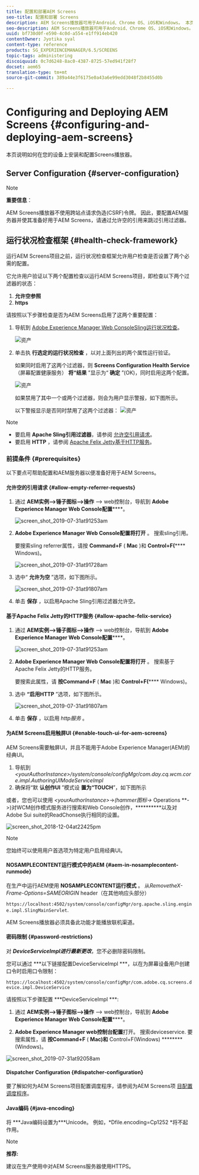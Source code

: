 ```yaml
---
title: 配置和部署AEM Screens
seo-title: 配置和部署 Screens
description: AEM Screens播放器可用于Android、Chrome OS、iOS和Windows。 本页介绍了AEM Screens的配置和部署，并总结了播放器设备的高／低选择准则。
seo-description: AEM Screens播放器可用于Android、Chrome OS、iOS和Windows。 本页介绍了AEM Screens的配置和部署，并总结了播放器设备的高／低选择准则。
uuid: bf730d0f-e590-4c0d-a554-e1ff914eb420
contentOwner: Jyotika syal
content-type: reference
products: SG_EXPERIENCEMANAGER/6.5/SCREENS
topic-tags: administering
discoiquuid: 0c7d6248-8ac0-4387-8725-57ed941f28f7
docset: aem65
translation-type: tm+mt
source-git-commit: 389a44e3f6175e0a43a6e99edd3048f2b8455d0b

---
```



# Configuring and Deploying AEM Screens {#configuring-and-deploying-aem-screens}

本页说明如何在您的设备上安装和配置Screens播放器。

## Server Configuration {#server-configuration}

>[!NOTE]
>
>**重要信息**：
>
>AEM Screens播放器不使用跨站点请求伪造(CSRF)令牌。 因此，要配置AEM服务器并使其准备好用于AEM Screens，请通过允许空的引用来跳过引用过滤器。

## 运行状况检查框架 {#health-check-framework}

运行AEM Screens项目之前，运行状况检查框架允许用户检查是否设置了两个必需的配置。

它允许用户验证以下两个配置检查以运行AEM Screens项目，即检查以下两个过滤器的状态：

1. **允许空参照**
2. **https**

请按照以下步骤检查是否为AEM Screens启用了这两个重要配置：

1. 导航到 [Adobe Experience Manager Web ConsoleSling运行状况检查](http://localhost:4502/system/console/healthcheck?tags=screensconfigs&overrideGlobalTimeout=)。

   ![资产](assets/health-check1.png)


2. 单击执 **行选定的运行状况检查** ，以对上面列出的两个属性运行验证。

   如果同时启用了这两个过滤器，则 **Screens Configuration Health Service** （屏幕配置健康服务） **将“结果** ”显示为“ **确定** ”(OK)，同时启用这两个配置。

   ![资产](assets/health-check2.png)

   如果禁用了其中一个或两个过滤器，则会为用户显示警报，如下图所示。

   以下警报显示是否同时禁用了这两个过滤器：
   ![资产](assets/health-check3.png)

>[!NOTE]
>
>* 要启用 **Apache Sling引用过滤器**，请参阅 [允许空引用请求](/help/user-guide/configuring-screens-introduction.md#allow-empty-referrer-requests)。
>* 要启用 **HTTP** ，请参阅 [Apache Felix Jetty基于HTTP服务](/help/user-guide/configuring-screens-introduction.md#allow-apache-felix-service)。


### 前提条件 {#prerequisites}

以下要点可帮助配置和AEM服务器以便准备好用于AEM Screens。

#### 允许空的引用请求 {#allow-empty-referrer-requests}

1. 通过 **AEM实例—>锤子图标—>操作** —> web控制台，导航到 **Adobe Experience Manager Web Console配置******。

   ![screen_shot_2019-07-31at91253am](assets/screen_shot_2019-07-31at91253am.png)

1. **Adobe Experience Manager Web Console配置将打开** 。 搜索sling引用。

   要搜索sling referrer属性，请按 **Command+F** ( **Mac** )和 **Control+F(****** Windows)。

   ![screen_shot_2019-07-31at91728am](assets/screen_shot_2019-07-31at91728am.png)

1. 选中“ **允许为空** ”选项，如下图所示。

   ![screen_shot_2019-07-31at91807am](assets/screen_shot_2019-07-31at91807am.png)

1. 单击 **保存** ，以启用Apache Sling引用过滤器允许空。

#### 基于Apache Felix Jetty的HTTP服务 {#allow-apache-felix-service}

1. 通过 **AEM实例—>锤子图标—>操作** —> web控制台，导航到 **Adobe Experience Manager Web Console配置******。

   ![screen_shot_2019-07-31at91253am](assets/screen_shot_2019-07-31at91253am.png)

1. **Adobe Experience Manager Web Console配置将打开** 。 搜索基于Apache Felix Jetty的HTTP服务。

   要搜索此属性，请 **按Command+F** ( **Mac** )和 **Control+F(****** Windows)。

1. 选中 **“启用HTTP** ”选项，如下图所示。

   ![screen_shot_2019-07-31at91807am](assets/http-image.png)

1. 单击 **保存** ，以启用 *http服务* 。

#### 为AEM Screens启用触屏UI {#enable-touch-ui-for-aem-screens}

AEM Screens需要触屏UI，并且不能用于Adobe Experience Manager(AEM)的经典UI。

1. 导航到 *&lt;yourAuthorInstance>/system/console/configMgr/com.day.cq.wcm.core.impl.AuthoringUIModeServiceImpl*
1. 确保将“默 **认创作UI** ”模式设 **置为“TOUCH**”，如下图所示

或者，您也可以使用 *&lt;yourAuthorInstance>*->*(hammer图标->* Operations **->)对WCM创作模式服务进行搜索和Web Console创作，**********&#x200B;以及对Adobe Sui suite的ReadChonse执行相同的设置。

![screen_shot_2018-12-04at22425pm](assets/screen_shot_2018-12-04at22425pm.png)

>[!NOTE]
>
>您始终可以使用用户首选项为特定用户启用经典UI。

#### NOSAMPLECONTENT运行模式中的AEM {#aem-in-nosamplecontent-runmode}

在生产中运行AEM使用 **NOSAMPLECONTENT运行模式** 。 从&#x200B;*RemovetheX-Frame-Options=SAMEORIGIN* header（在其他响应头部分）

`https://localhost:4502/system/console/configMgr/org.apache.sling.engine.impl.SlingMainServlet`.

AEM Screens播放器必须具备此功能才能播放联机渠道。

#### 密码限制 {#password-restrictions}

对 ***DeviceServiceImpl进行最新更改&#x200B;***，您不必删除密码限制。

您可以通过 ***以下链接配置DeviceServiceImpl ***，以在为屏幕设备用户创建口令时启用口令限制：

`https://localhost:4502/system/console/configMgr/com.adobe.cq.screens.device.impl.DeviceService`

请按照以下步骤配置 ***DeviceServiceImpl ***:

1. 通过 **AEM实例—>锤子图标—>操作** —> web控制台，导航到 **Adobe Experience Manager Web Console配置******。

1. **Adobe Experience Manager web控制台配置**打开。 搜索deviceservice. 要搜索属性，请 **按Command+F** ( **Mac)和** Control+F(Windows) ********(Windows)。

![screen_shot_2019-07-31at92058am](assets/screen_shot_2019-07-31at92058am.png)

#### Dispatcher Configuration {#dispatcher-configuration}

要了解如何为AEM Screens项目配置调度程序，请参阅为AEM Screens项 [目配置调度程序](dispatcher-configurations-aem-screens.md)。

#### Java编码 {#java-encoding}

将 ***Java编码设置为&#x200B;***Unicode。 例如，*Dfile.encoding=Cp1252 *将不起作用。

>[!NOTE]
>
>**推荐:**
>
>建议在生产使用中对AEM Screens服务器使用HTTPS。








